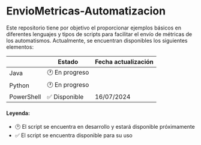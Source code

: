 # EnvioMetricas-Automatizacion

Este repositorio tiene por objetivo el proporcionar ejemplos básicos en diferentes lenguajes y tipos de scripts para facilitar el envío de métricas de los automatismos.
Actualmente, se encuentran disponibles los siguientes elementos:



|                |Estado                          |Fecha actualización                         |
|----------------|-------------------------------|-----------------------------|
|Java|:clock1: En progreso||
|Python|:clock1: En progreso||
|PowerShell|:white_check_mark: Disponible|16/07/2024|

#### Leyenda:
- :clock1: El script se encuentra en desarrollo y estará disponible próximamente
- :white_check_mark: El script se encuentra disponible para su uso
